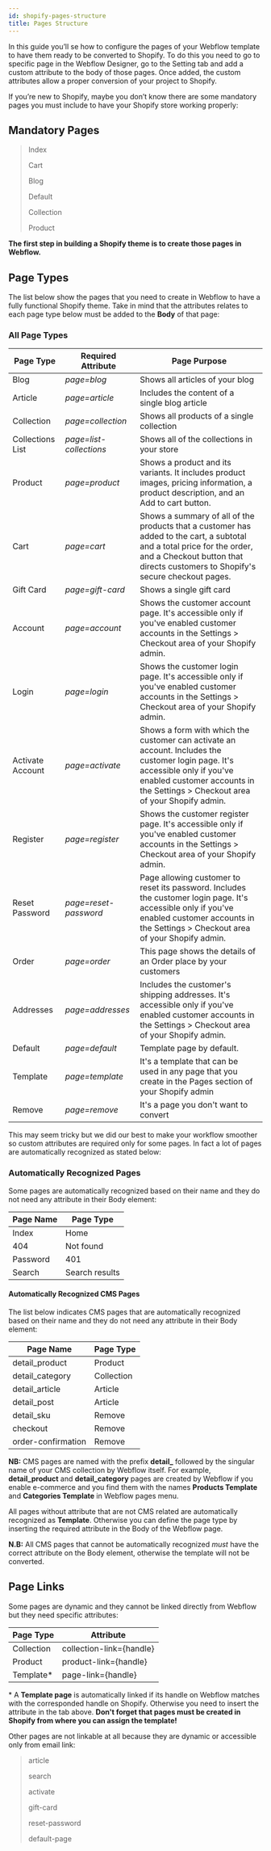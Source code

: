 ```yaml
---
id: shopify-pages-structure
title: Pages Structure
---
```


In this guide you’ll se how to configure the pages of your Webflow template to have them ready to be converted to Shopify. To do this you need to go to specific page in the Webflow Designer, go to the Setting tab and add a custom attribute to the body of those pages. Once added, the custom attributes allow a proper conversion of your project to Shopify.

If you’re new to Shopify, maybe you don’t know there are some mandatory pages you must include to have your Shopify store working properly: 

## Mandatory Pages
> Index
>
> Cart
>
> Blog
>
> Default
>
> Collection
> 
> Product

**The first step in building a Shopify theme is to create those pages in Webflow.**


## Page Types
The list below show the pages that you need to create in Webflow to have a fully functional Shopify theme. Take in mind that the attributes relates to each page type below must be added to the **Body** of that page: 

### All Page Types


**Page Type**             | **Required Attribute** | **Page Purpose**
-------------             | ---------------------- | ----------------------
Blog                      | *page=blog*            | Shows all articles of your blog
Article                   | *page=article*         | Includes the content of a single blog article
Collection                | *page=collection*      | Shows all products of a single collection
Collections List          | *page=list-collections*| Shows all of the collections in your store
Product                   | *page=product*         | Shows a product and its variants. It includes product images, pricing information, a product description, and an Add to cart button.
Cart                      | *page=cart*            | Shows a summary of all of the products that a customer has added to the cart, a subtotal and a total price for the order, and a Checkout button that directs customers to Shopify's secure checkout pages. 
Gift Card                 | *page=gift-card*       | Shows a single gift card
Account                   | *page=account*         | Shows the customer account page. It's accessible only if you've enabled customer accounts in the Settings > Checkout area of your Shopify admin.
Login                     | *page=login*           | Shows the customer login page. It's accessible only if you've enabled customer accounts in the Settings > Checkout area of your Shopify admin. 
Activate Account          | *page=activate*        | Shows a form with which the customer can activate an account. Includes the customer login page. It's accessible only if you've enabled customer accounts in the Settings > Checkout area of your Shopify admin.
Register                  | *page=register*        | Shows the customer register page. It's accessible only if you've enabled customer accounts in the Settings > Checkout area of your Shopify admin.
Reset Password            | *page=reset-password*  | Page allowing customer to reset its password. Includes the customer login page. It's accessible only if you've enabled customer accounts in the Settings > Checkout area of your Shopify admin.
Order                     | *page=order*           | This page shows the details of an Order place by your customers
Addresses                 | *page=addresses*       | Includes the customer's shipping addresses. It's accessible only if you've enabled customer accounts in the Settings > Checkout area of your Shopify admin.
Default                   | *page=default*         | Template page by default. 
Template                  | *page=template*        | It's a template that can be used in any page that you create in the Pages section of your Shopify admin
Remove                    | *page=remove*          | It's a page you don't want to convert

This may seem tricky but we did our best to make your workflow smoother so custom attributes are required only for some pages. In fact a lot of pages are automatically recognized as stated below:

### Automatically Recognized Pages
Some pages are automatically recognized based on their name and they do not need any attribute in their Body element: 

**Page Name** | **Page Type**
------------- | ----------------------
Index         | Home 
404           | Not found 
Password      | 401 
Search        | Search results 

#### Automatically Recognized CMS Pages
The list below indicates CMS pages that are automatically recognized based on their name and they do not need any attribute in their Body element:

**Page Name**                   | **Page Type**
-------------                   | ----------------------
detail_product                  | Product 
detail_category                 | Collection 
detail_article                  | Article 
detail_post                     | Article 
detail_sku                      | Remove
checkout                        | Remove
order-confirmation              | Remove

**NB:** CMS pages are named with the prefix **detail_** followed by the singular name of your CMS collection by Webflow itself. For example, **detail_product** and **detail_category** pages are created by Webflow if you enable e-commerce and you find them with the names **Products Template** and **Categories Template** in Webflow pages menu.

All pages without attribute that are not CMS related are automatically recognized as **Template**.
Otherwise you can define the page type by inserting the required attribute in the Body of the Webflow page.

**N.B:** All CMS pages that cannot be automatically recognized *must* have the correct attribute on the Body element, otherwise the template will not be converted.

## Page Links
Some pages are dynamic and they cannot be linked directly from Webflow but they need specific attributes:

**Page Type**                   | **Attribute**
-------------                   | ----------------------
Collection                      | collection-link={handle} 
Product                         | product-link={handle} 
Template*                       | page-link={handle} 

\* A **Template page** is automatically linked if its handle on Webflow matches with the corresponded handle on Shopify. Otherwise you need to insert the attribute in the tab above. **Don't forget that pages must be created in Shopify from where you can assign the template!**

Other pages are not linkable at all because they are dynamic or accessible only from email link:

> article
>
> search
>
> activate
>
> gift-card
>
> reset-password
>
> default-page
